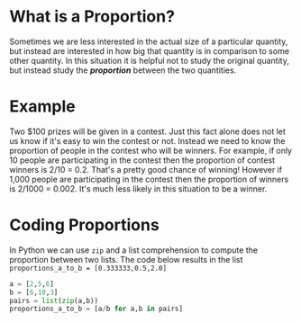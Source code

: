 # What is a Proportion?

Sometimes we are less interested in the actual size of a particular quantity, but instead are interested in how big that quantity is in comparison to some other quantity.  In this situation it is helpful not to study the original quantity, but instead study the ***proportion*** between the two quantities.

# Example

Two $100 prizes will be given in a contest.  Just this fact alone does not let us know if it's easy to win the contest or not.  Instead we need to know the proportion of people in the contest who will be winners.  For example, if only 10 people are participating in the contest then the proportion of contest winners is 2/10 = 0.2. That's a pretty good chance of winning! However if 1,000 people are participating in the contest then the proportion of winners is 2/1000 = 0.002.  It's much less likely in this situation to be a winner.

# Coding Proportions

In Python we can use `zip` and a list comprehension to compute the proportion between two lists. The code below results in the list `proportions_a_to_b = [0.333333,0.5,2.0]`

```python
a = [2,5,6]
b = [6,10,3]
pairs = list(zip(a,b))
proportions_a_to_b = [a/b for a,b in pairs]
```
